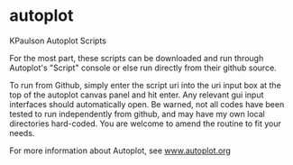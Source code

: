# autoplot
KPaulson Autoplot Scripts

For the most part, these scripts can be downloaded and run through Autoplot's "Script" console or else run directly from their github source.

To run from Github, simply enter the script uri into the uri input box at the top of the autoplot canvas panel and hit enter. Any relevant gui input interfaces should automatically open. Be warned, not all codes have been tested to run independently from github, and may have my own local directories hard-coded. You are welcome to amend the routine to fit your needs.

For more information about Autoplot, see www.autoplot.org
